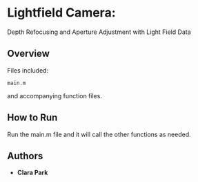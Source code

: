 # Lightfield Camera:
Depth Refocusing and Aperture Adjustment with Light Field Data

## Overview

Files included: 
```
main.m
```
and accompanying function files.

## How to Run

Run the main.m file and it will call the other functions as needed. 

## Authors

* **Clara Park** 
